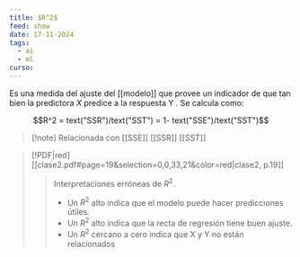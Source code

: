 ```yaml
---
title: $R^2$
feed: show
date: 17-11-2024
tags:
  - ai
  - ml
curso:
---
```

Es una medida del ajuste del [[modelo]] que provee un indicador de que tan bien la predictora $X$ predice a la respuesta Y . Se calcula como:

$$R^2 = text("SSR")/text("SST") = 1- text("SSE")/text("SST")$$
>[!note] Relacionada con [[SSE]] [[SSR]] [[SST]]

> [!PDF|red] [[clase2.pdf#page=19&selection=0,0,33,21&color=red|clase2, p.19]]
> > Interpretaciones erróneas de $R^2$. 
> > - Un $R^2$ alto indica que el modelo puede hacer predicciones útiles. 
> > - Un $R^2$ alto indica que la recta de regresión tiene buen ajuste. 
> > - Un $R^2$ cercano a cero indica que X y Y no están relacionados
> 

